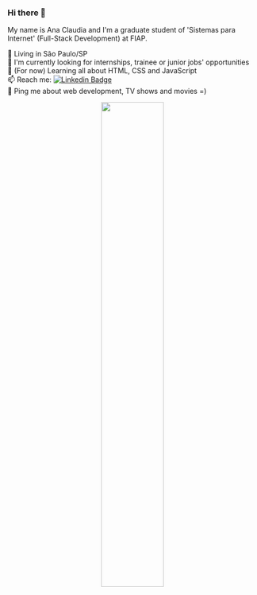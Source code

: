 ### Hi there 👋

My name is Ana Claudia and I'm a graduate student of 'Sistemas para Internet' (Full-Stack Development) at FIAP.

📌 Living in São Paulo/SP <br>
🔎 I'm currently looking for internships, trainee or junior jobs' opportunities <br>
🌱 (For now) Learning all about HTML, CSS and JavaScript <br>
📫 Reach me: [![Linkedin Badge](https://img.shields.io/badge/-LinkedIn-blue?style=flat&logo=Linkedin&logoColor=white)](https://www.linkedin.com/in/anaclaudiafv/) <br>
💬 Ping me about web development, TV shows and movies =) <br>


<div id="header" align="center">
  <img src="https://i.pinimg.com/originals/d3/ca/2b/d3ca2b6b5b0d90c4b98195b205defa29.gif" width="50%"/>
</div>
